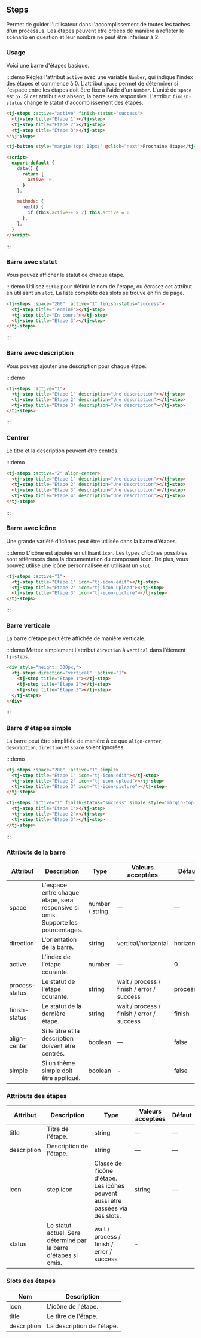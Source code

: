 ## Steps

Permet de guider l'utilisateur dans l'accomplissement de toutes les taches d'un processus. Les étapes peuvent être créées de manière à refléter le scénario en question et leur nombre ne peut être inférieur à 2.

### Usage

Voici une barre d'étapes basique.

:::demo Réglez l'attribut `active` avec une variable `Number`, qui indique l'index des étapes et commence à 0. L'attribut `space` permet de déterminer si l'espace entre les étapes doit être fixe à l'aide d'un `Number`. L'unité de `space` est `px`. Si cet attribut est absent, la barre sera responsive. L'attribut `finish-status` change le statut d'accomplissement des étapes.

```html
<tj-steps :active="active" finish-status="success">
  <tj-step title="Étape 1"></tj-step>
  <tj-step title="Étape 2"></tj-step>
  <tj-step title="Étape 3"></tj-step>
</tj-steps>

<tj-button style="margin-top: 12px;" @click="next">Prochaine étape</tj-button>

<script>
  export default {
    data() {
      return {
        active: 0,
      }
    },

    methods: {
      next() {
        if (this.active++ > 2) this.active = 0
      },
    },
  }
</script>
```

:::

### Barre avec statut

Vous pouvez afficher le statut de chaque étape.

:::demo Utilisez `title` pour définir le nom de l'étape, ou écrasez cet attribut en utilisant un `slot`. La liste complète des slots se trouve en fin de page.

```html
<tj-steps :space="200" :active="1" finish-status="success">
  <tj-step title="Terminé"></tj-step>
  <tj-step title="En cours"></tj-step>
  <tj-step title="Étape 3"></tj-step>
</tj-steps>
```

:::

### Barre avec description

Vous pouvez ajouter une description pour chaque étape.

:::demo

```html
<tj-steps :active="1">
  <tj-step title="Étape 1" description="Une description"></tj-step>
  <tj-step title="Étape 2" description="Une description"></tj-step>
  <tj-step title="Étape 3" description="Une description"></tj-step>
</tj-steps>
```

:::

### Centrer

Le titre et la description peuvent être centrés.

:::demo

```html
<tj-steps :active="2" align-center>
  <tj-step title="Étape 1" description="Une description"></tj-step>
  <tj-step title="Étape 2" description="Une description"></tj-step>
  <tj-step title="Étape 3" description="Une description"></tj-step>
  <tj-step title="Étape 4" description="Une description"></tj-step>
</tj-steps>
```

:::

### Barre avec icône

Une grande variété d'icônes peut être utilisée dans la barre d'étapes.

:::demo L'icône est ajoutée en utilisant `icon`. Les types d'icônes possibles sont référencés dans la documentation du composant Icon. De plus, vous pouvez utilisé une icône personnalisée en utilisant un `slot`.

```html
<tj-steps :active="1">
  <tj-step title="Étape 1" icon="tj-icon-edit"></tj-step>
  <tj-step title="Étape 2" icon="tj-icon-upload"></tj-step>
  <tj-step title="Étape 3" icon="tj-icon-picture"></tj-step>
</tj-steps>
```

:::

### Barre verticale

La barre d'étape peut être affichée de manière verticale.

:::demo Mettez simplement l'attribut `direction` à `vertical` dans l'élément `tj-steps`.

```html
<div style="height: 300px;">
  <tj-steps direction="vertical" :active="1">
    <tj-step title="Étape 1"></tj-step>
    <tj-step title="Étape 2"></tj-step>
    <tj-step title="Étape 3"></tj-step>
  </tj-steps>
</div>
```

:::

### Barre d'étapes simple

La barre peut être simplifiée de manière à ce que `align-center`, `description`, `direction` et `space` soient ignorées.

:::demo

```html
<tj-steps :space="200" :active="1" simple>
  <tj-step title="Étape 1" icon="tj-icon-edit"></tj-step>
  <tj-step title="Étape 2" icon="tj-icon-upload"></tj-step>
  <tj-step title="Étape 3" icon="tj-icon-picture"></tj-step>
</tj-steps>

<tj-steps :active="1" finish-status="success" simple style="margin-top: 20px">
  <tj-step title="Étape 1"></tj-step>
  <tj-step title="Étape 2"></tj-step>
  <tj-step title="Étape 3"></tj-step>
</tj-steps>
```

:::

### Attributs de la barre

| Attribut       | Description                                                                      | Type            | Valeurs acceptées                         | Défaut     |
| -------------- | -------------------------------------------------------------------------------- | --------------- | ----------------------------------------- | ---------- |
| space          | L'espace entre chaque étape, sera responsive si omis. Supporte les pourcentages. | number / string | —                                         | —          |
| direction      | L'orientation de la barre.                                                       | string          | vertical/horizontal                       | horizontal |
| active         | L'index de l'étape courante.                                                     | number          | —                                         | 0          |
| process-status | Le statut de l'étape courante.                                                   | string          | wait / process / finish / error / success | process    |
| finish-status  | Le statut de la dernière étape.                                                  | string          | wait / process / finish / error / success | finish     |
| align-center   | Si le titre et la description doivent être centrés.                              | boolean         | —                                         | false      |
| simple         | Si un thème simple doit être appliqué.                                           | boolean         | -                                         | false      |

### Attributs des étapes

| Attribut    | Description                                                     | Type                                                                            | Valeurs acceptées | Défaut |
| ----------- | --------------------------------------------------------------- | ------------------------------------------------------------------------------- | ----------------- | ------ |
| title       | Titre de l'étape.                                               | string                                                                          | —                 | —      |
| description | Description de l'étape.                                         | string                                                                          | —                 | —      |
| icon        | step icon                                                       | Classe de l'icône d'étape. Les icônes peuvent aussi être passées via des slots. | string            | —      |
| status      | Le statut actuel. Sera déterminé par la barre d'étapes si omis. | wait / process / finish / error / success                                       | -                 |

### Slots des étapes

| Nom         | Description                |
| ----------- | -------------------------- |
| icon        | L'icône de l'étape.        |
| title       | Le titre de l'étape.       |
| description | La description de l'étape. |
